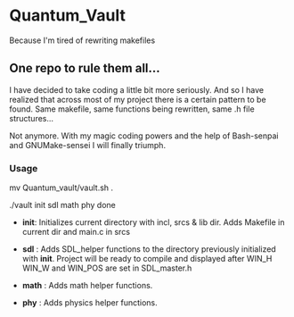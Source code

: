 # Quantum_Vault
Because I'm tired of rewriting makefiles

## One repo to rule them all...

I have decided to take coding a little bit more seriously. And so I have realized that across most of my project there is a certain pattern to be found.
Same makefile, same functions being rewritten, same .h file structures...

Not anymore.
With my magic coding powers and the help of Bash-senpai and GNUMake-sensei I will finally triumph.

### Usage

mv Quantum_vault/vault.sh .

./vault init sdl math phy done

  - **init**: Initializes current directory with incl, srcs & lib dir. Adds Makefile in current dir and main.c in srcs
  
  - **sdl** : Adds SDL_helper functions to the directory previously initialized with **init**. Project will be ready to compile and displayed after
WIN_H WIN_W and WIN_POS are set in SDL_master.h

  - **math** : Adds math helper functions.
  
  - **phy** : Adds physics helper functions.
